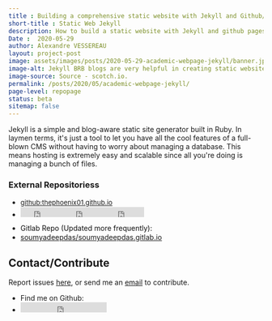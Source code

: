 ```yaml
---
title : Building a comprehensive static website with Jekyll and Github/Gitlab pages.
short-title : Static Web Jekyll
description: How to build a static website with Jekyll and github pages, fully optimized for academics with blogs, code repositories, and dedicated research pages. Advanced tutorials to implement SEO.
Date :  2020-05-29
author: Alexandre VESSEREAU
layout: project-post
image: assets/images/posts/2020-05-29-academic-webpage-jekyll/banner.jpg
image-alt: Jekyll BRB blogs are very helpful in creating static websites.
image-source: Source - scotch.io.
permalink: /posts/2020/05/academic-webpage-jekyll/
page-level: repopage
status: beta 
sitemap: false
---
```

 
<!-- Add images to assets/images/posts/2020-05-29-academic-webpage-jekyll -->
<!-- Body of your blog post goes here -->
Jekyll is a simple and blog-aware static site generator built in Ruby. In laymen terms, it's just a tool to let you have all the cool features of a full-blown CMS without having to worry about managing a database. This means hosting is extremely easy and scalable since all you're doing is managing a bunch of files.

### External Repositoriess
<ul class="actions" style="margin-bottom: 5px; padding-bottom: 5px;">
    <li style="height: 18; vertical-align: top;"><a href="https://github.com/lordparthurnaax/thephoenix01.github.io" style="font-size: small;" class="tag_marker"> <span>github:thephoenix01.github.io</span></a></li>
    <li><iframe src="https://ghbtns.com/github-btn.html?user=thephoenix01&repo=thephoenix01.github.io&type=star&count=true" frameborder="0" scrolling="0" width="78" height="20" title="GitHub"></iframe><iframe src="https://ghbtns.com/github-btn.html?user=thephoenix01&repo=thephoenix01.github.io&type=watch&count=true&v=2" frameborder="0" scrolling="0" width="88" height="20" title="GitHub"></iframe><iframe src="https://ghbtns.com/github-btn.html?user=thephoenix01&repo=thephoenix01.github.io&type=fork&count=true" frameborder="0" scrolling="0" width="78" height="20" title="GitHub"></iframe></li>
</ul>
<ul class="actions" style="margin-top: 0; padding-top: 0;">
    <li style="height: 18; vertical-align: top;"><a style="cursor: text; color: #111;" > <span>Gitlab Repo (Updated more frequently): </span></a></li>
    <li style="margin-right: 0px; padding-right: 0px;"><a style="margin-right: 0px; padding-right: 0px;" href="https://gitlab.com/soumyadeepdas/soumyadeepdas.gitlab.io" class="tag_btn"><span>soumyadeepdas/soumyadeepdas.gitlab.io</span></a></li>
</ul>


## Contact/Contribute

Report issues [here](https://gitlab.com/soumyadeepdas/soumyadeepdas.gitlab.io/issues), or send me an [email](mailto:soumyadeep.das.phy14@iitbhu.ac.in?subject=[GitLab]%20soumyadeepdas.gitlab.io) to contribute.

<ul class="actions">
<li>Find me on Github: </li>
<li><iframe src="https://ghbtns.com/github-btn.html?user=lordparthurnaax&type=follow&count=true" frameborder="0" scrolling="0" width="170" height="20" title="GitHub"></iframe></li>
</ul>
